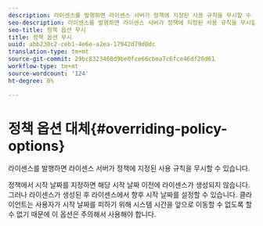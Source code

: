 ```yaml
---
description: 라이센스를 발행하면 라이센스 서버가 정책에 지정된 사용 규칙을 무시할 수 있습니다.
seo-description: 라이센스를 발행하면 라이센스 서버가 정책에 지정된 사용 규칙을 무시할 수 있습니다.
seo-title: 정책 옵션 무시
title: 정책 옵션 무시
uuid: abb230c2-ceb1-4e6e-a2ea-17942d79d0dc
translation-type: tm+mt
source-git-commit: 29bc8323460d9be0fce66cbea7c6fce46df20d61
workflow-type: tm+mt
source-wordcount: '124'
ht-degree: 0%

---
```



# 정책 옵션 대체{#overriding-policy-options}

라이센스를 발행하면 라이센스 서버가 정책에 지정된 사용 규칙을 무시할 수 있습니다.

정책에서 시작 날짜를 지정하면 해당 시작 날짜 이전에 라이센스가 생성되지 않습니다. 그러나 라이센스가 생성된 후 라이센스에서 향후 시작 날짜를 설정할 수 있습니다. 클라이언트는 사용자가 시작 날짜를 피하기 위해 시스템 시간을 앞으로 이동할 수 없도록 할 수 없기 때문에 이 옵션은 주의해서 사용해야 합니다.
